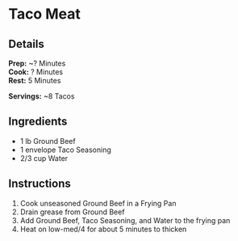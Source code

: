 Taco Meat
======

## Details

**Prep:** ~? Minutes  
**Cook:** ? Minutes  
**Rest:** 5 Minutes

**Servings:** ~8 Tacos

## Ingredients

- 1 lb Ground Beef
- 1 envelope Taco Seasoning
- 2/3 cup Water

## Instructions

1. Cook unseasoned Ground Beef in a Frying Pan
2. Drain grease from Ground Beef
3. Add Ground Beef, Taco Seasoning, and Water to the frying pan
4. Heat on low-med/4 for about 5 minutes to thicken
